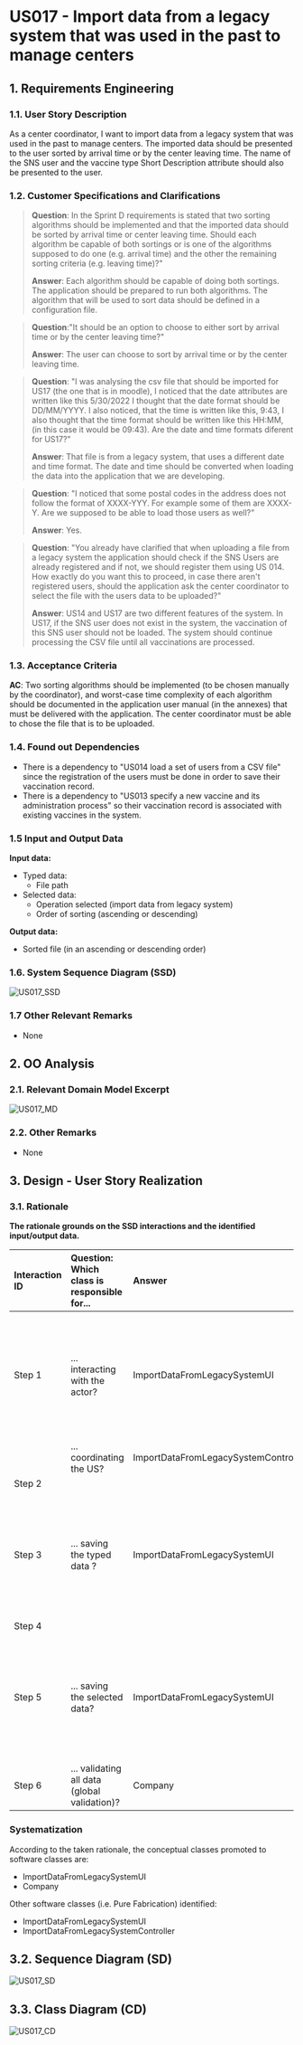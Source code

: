 # US017 - Import data from a legacy system that was used in the past to manage centers

## 1. Requirements Engineering

### 1.1. User Story Description

As a center coordinator, I want to import data from a legacy system that was used in the past to manage centers. The imported data
should be presented to the user sorted by arrival time or by the center leaving time. The name of the SNS user and the vaccine type 
Short Description attribute should also be presented to the user.


### 1.2. Customer Specifications and Clarifications

> **Question**: In the Sprint D requirements is stated that two sorting algorithms should be implemented and that the imported data should be sorted by arrival time or center leaving time. Should each algorithm be capable of both sortings or is one of the algorithms supposed to do one (e.g. arrival time) and the other the remaining sorting criteria (e.g. leaving time)?"
>
> **Answer**:  Each algorithm should be capable of doing both sortings. The application should be prepared to run both algorithms. The algorithm that will be used to sort data should be defined in a configuration file.

> **Question**:"It should be an option to choose to either sort by arrival time or by the center leaving time?"
> 
> **Answer**: The user can choose to sort by arrival time or by the center leaving time.

> **Question**: "I was analysing the csv file that should be imported for US17 (the one that is in moodle), I noticed that the date attributes are written like this 5/30/2022 I thought that the date format should be DD/MM/YYYY. I also noticed, that the time is written like this, 9:43, I also thought that the time format should be written like this HH:MM, (in this case it would be 09:43). Are the date and time formats diferent for US17?"
>
> **Answer**: That file is from a legacy system, that uses a different date and time format. The date and time should be converted when loading the data into the application that we are developing.

> **Question**: "I noticed that some postal codes in the address does not follow the format of XXXX-YYY. For example some of them are XXXX-Y. Are we supposed to be able to load those users as well?"
>
> **Answer**: Yes.

> **Question**: "You already have clarified that when uploading a file from a legacy system the application should check if the SNS Users are already registered and if not, we should register them using US 014. How exactly do you want this to proceed, in case there aren't registered users, should the application ask the center coordinator to select the file with the users data to be uploaded?"
> 
> **Answer**:  US14 and US17 are two different features of the system. In US17, if the SNS user does not exist in the system, the vaccination of this SNS user should not be loaded. The system should continue processing the CSV file until all vaccinations are processed.

### 1.3. Acceptance Criteria

**AC**: Two sorting algorithms should be implemented (to be chosen manually by the coordinator), and worst-case time complexity of each algorithm should be documented in the application user manual
(in the annexes) that must be delivered with the application. The center coordinator must be able to chose the file that is to be uploaded.

### 1.4. Found out Dependencies

* There is a dependency to "US014 load a set of users from a CSV file" since the registration of the users must be done in order to save their vaccination record.
* There is a dependency to "US013 specify a new vaccine and its administration process" so their vaccination record is associated with existing vaccines in the system.

### 1.5 Input and Output Data

**Input data:**

* Typed data:
    * File path
* Selected data:
    * Operation selected (import data from legacy system)
    * Order of sorting (ascending or descending)

**Output data:**

* Sorted file (in an ascending or descending order)


### 1.6. System Sequence Diagram (SSD)

![US017_SSD](US017_SSD.svg)

### 1.7 Other Relevant Remarks

* None

## 2. OO Analysis

### 2.1. Relevant Domain Model Excerpt

![US017_MD](US017_MD.svg)

### 2.2. Other Remarks

* None

## 3. Design - User Story Realization

### 3.1. Rationale

**The rationale grounds on the SSD interactions and the identified input/output data.**

| Interaction ID | Question: Which class is responsible for...  | Answer                               | Justification (with patterns)                                                                                                                    |
|:---------------|:---------------------------------------------|:-------------------------------------|:-------------------------------------------------------------------------------------------------------------------------------------------------|
| Step 1  		     | 		... interacting with the actor?					       | ImportDataFromLegacySystemUI         | **Pure Fabrication**: there is no reason to assign this responsibility to any existing class in the Domain Model                                 |
|                | ... coordinating the US?                     | ImportDataFromLegacySystemController | **Controller**                                                                                                                                   |
| Step 2  		     | 						                                       |                                      |                                                                                                                                                  |
| Step 3  		     | 		... saving the typed data ?					           | ImportDataFromLegacySystemUI         | **Pure Fabrication**:  there is no reason to assign this responsibility to any existing class in the Domain Model                                |
| Step 4         |                                              |                                      |                                                                                                                                                  |
| Step 5  		     | 		... saving the selected data?					         | ImportDataFromLegacySystemUI         | **Pure Fabrication**:  there is no reason to assign this responsibility to any existing class in the Domain Model                                | 
| Step 6         | ... validating all data (global validation)? | Company                              | **IE:** knows all the SNS Users                                                                                                                  |


### Systematization ##

According to the taken rationale, the conceptual classes promoted to software classes are:

* ImportDataFromLegacySystemUI
* Company

Other software classes (i.e. Pure Fabrication) identified:

* ImportDataFromLegacySystemUI
* ImportDataFromLegacySystemController

## 3.2. Sequence Diagram (SD)

![US017_SD](US017_SD.svg)

## 3.3. Class Diagram (CD)

![US017_CD](US017_CD.svg)